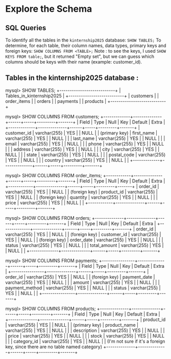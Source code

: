 # Explore the Schema
## SQL Queries
To identify all the tables in the `kinternship2025` database: `SHOW TABLES;`
To determine, for each table, their column names, data types, primary keys and foreign keys: `SHOW COLUMNS FROM <TABLE>;`
Note : to see the keys, I used `SHOW KEYS FROM table;`, but it returned "Empty set", but we can guess which columns should be keys with their name (example: customer_id).
## Tables in the kinternship2025 database :
mysql> SHOW TABLES;
+---------------------------+
| Tables_in_kinternship2025 |
+---------------------------+
| customers                 |
| order_items               |
| orders                    |
| payments                  |
| products                  |
+---------------------------+

mysql> SHOW COLUMNS FROM customers;
+-------------+--------------+------+-----+---------+-------+
| Field       | Type         | Null | Key | Default | Extra |
+-------------+--------------+------+-----+---------+-------+
| customer_id | varchar(255) | YES  |     | NULL    |       | (primary key)
| first_name  | varchar(255) | YES  |     | NULL    |       |
| last_name   | varchar(255) | YES  |     | NULL    |       |
| email       | varchar(255) | YES  |     | NULL    |       |
| phone       | varchar(255) | YES  |     | NULL    |       |
| address     | varchar(255) | YES  |     | NULL    |       |
| city        | varchar(255) | YES  |     | NULL    |       |
| state       | varchar(255) | YES  |     | NULL    |       |
| postal_code | varchar(255) | YES  |     | NULL    |       |
| country     | varchar(255) | YES  |     | NULL    |       |
+-------------+--------------+------+-----+---------+-------+

mysql> SHOW COLUMNS FROM order_items;
+------------+--------------+------+-----+---------+-------+
| Field      | Type         | Null | Key | Default | Extra |
+------------+--------------+------+-----+---------+-------+
| order_id   | varchar(255) | YES  |     | NULL    |       | (foreign key)
| product_id | varchar(255) | YES  |     | NULL    |       | (foreign key)
| quantity   | varchar(255) | YES  |     | NULL    |       |
| price      | varchar(255) | YES  |     | NULL    |       |
+------------+--------------+------+-----+---------+-------+

mysql> SHOW COLUMNS FROM orders;
+--------------+--------------+------+-----+---------+-------+
| Field        | Type         | Null | Key | Default | Extra |
+--------------+--------------+------+-----+---------+-------+
| order_id     | varchar(255) | YES  |     | NULL    |       | (foreign key)
| customer_id  | varchar(255) | YES  |     | NULL    |       | (foreign key)
| order_date   | varchar(255) | YES  |     | NULL    |       |
| status       | varchar(255) | YES  |     | NULL    |       |
| total_amount | varchar(255) | YES  |     | NULL    |       |
+--------------+--------------+------+-----+---------+-------+

mysql> SHOW COLUMNS FROM payments;
+----------------+--------------+------+-----+---------+-------+
| Field          | Type         | Null | Key | Default | Extra |
+----------------+--------------+------+-----+---------+-------+
| order_id       | varchar(255) | YES  |     | NULL    |       | (foreign key)
| payment_date   | varchar(255) | YES  |     | NULL    |       |
| amount         | varchar(255) | YES  |     | NULL    |       |
| payment_method | varchar(255) | YES  |     | NULL    |       |
| status         | varchar(255) | YES  |     | NULL    |       |
+----------------+--------------+------+-----+---------+-------+

mysql> SHOW COLUMNS FROM products;
+--------------+--------------+------+-----+---------+-------+
| Field        | Type         | Null | Key | Default | Extra |
+--------------+--------------+------+-----+---------+-------+
| product_id   | varchar(255) | YES  |     | NULL    |       | (primary key)
| product_name | varchar(255) | YES  |     | NULL    |       |
| description  | varchar(255) | YES  |     | NULL    |       |
| price        | varchar(255) | YES  |     | NULL    |       |
| stock        | varchar(255) | YES  |     | NULL    |       |
| category_id  | varchar(255) | YES  |     | NULL    |       | (I'm not sure if it's a foreign key, since there are no table named category)
+--------------+--------------+------+-----+---------+-------+